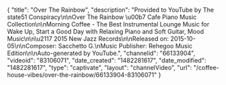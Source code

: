 {
    "title": "Over The Rainbow",
    "description": "Provided to YouTube by The state51 Conspiracy\n\nOver The Rainbow \u00b7 Cafe Piano Music Collection\n\nMorning Coffee - The Best Instrumental Lounge Music for Wake Up, Start a Good Day with Relaxing Piano and Soft Guitar, Mood Music\n\n\u2117 2015 New Jazz Records\n\nReleased on: 2015-10-05\n\nComposer: Sacchetto G.\nMusic Publisher: Rehegoo Music Edition\n\nAuto-generated by YouTube.",
    "channelid": "66133904",
    "videoid": "83106071",
    "date_created": "1482281617",
    "date_modified": "1482281617",
    "type": "captivate",
    "layout": "channelVideo",
    "url": "\/coffee-house-vibes\/over-the-rainbow\/66133904-83106071"
}